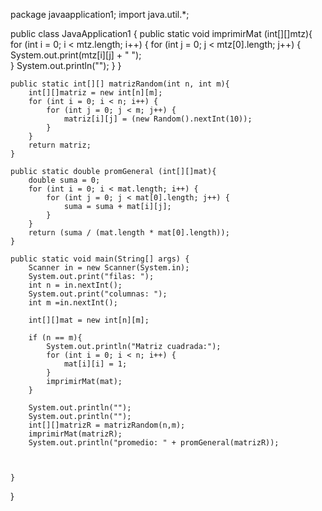 
package javaapplication1;
import java.util.*;

public class JavaApplication1 {
    public static void imprimirMat (int[][]mtz){
        for (int i = 0; i < mtz.length; i++) {
            for (int j = 0; j < mtz[0].length; j++) {
                System.out.print(mtz[i][j] + "  ");                
            }
            System.out.println("");
        }
    }
    
    public static int[][] matrizRandom(int n, int m){
        int[][]matriz = new int[n][m];
        for (int i = 0; i < n; i++) {
            for (int j = 0; j < m; j++) {
                matriz[i][j] = (new Random().nextInt(10));                
            }            
        }
        return matriz;
    }
        
    public static double promGeneral (int[][]mat){
        double suma = 0;
        for (int i = 0; i < mat.length; i++) {
            for (int j = 0; j < mat[0].length; j++) {
                suma = suma + mat[i][j];                
            }            
        }
        return (suma / (mat.length * mat[0].length));
    }
    
    public static void main(String[] args) {
        Scanner in = new Scanner(System.in);
        System.out.print("filas: ");
        int n = in.nextInt();
        System.out.print("columnas: ");
        int m =in.nextInt();
        
        int[][]mat = new int[n][m];
        
        if (n == m){
            System.out.println("Matriz cuadrada:");
            for (int i = 0; i < n; i++) {
                mat[i][i] = 1;                
            }
            imprimirMat(mat);
        }
        
        System.out.println("");
        System.out.println("");
        int[][]matrizR = matrizRandom(n,m);
        imprimirMat(matrizR);
        System.out.println("promedio: " + promGeneral(matrizR));
        

        
    }
   
    
}

